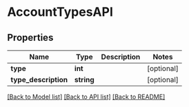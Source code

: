 # AccountTypesAPI

## Properties
Name | Type | Description | Notes
------------ | ------------- | ------------- | -------------
**type** | **int** |  | [optional] 
**type_description** | **string** |  | [optional] 

[[Back to Model list]](../../README.md#documentation-for-models) [[Back to API list]](../../README.md#documentation-for-api-endpoints) [[Back to README]](../../README.md)

